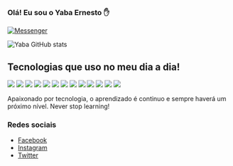 ### Olá! Eu sou o Yaba Ernesto ✋

[![Messenger](https://img.shields.io/badge/Messenger-00B2FF?style=for-the-badge&logo=messenger&logoColor=white)](https://m.facebook.com/yaba.dev?eav=Afa--p9Vzxk1xvieJR2gKkIWCZ89XcBXLuRHCz1nJoaI9UGY4d6nM7B-UcWACKYGLNo&paipv=0)

![Yaba GitHub stats](https://github-readme-stats.vercel.app/api?username=yabaernesto&show_icons=true&theme=dracula)

## Tecnologias que uso no meu dia a dia!
<div style="display: inline-block">
  <img src="https://img.shields.io/badge/HTML5-E34F26?style=for-the-badge&logo=html5&logoColor=white">
  <img src="https://img.shields.io/badge/CSS3-1572B6?style=for-the-badge&logo=css3&logoColor=white">
  <img src="https://img.shields.io/badge/JavaScript-F7DF1E?style=for-the-badge&logo=javascript&logoColor=black">
  <img src="https://img.shields.io/badge/Sass-CC6699?style=for-the-badge&logo=sass&logoColor=white">
  <img src="https://img.shields.io/badge/Bootstrap-563D7C?style=for-the-badge&logo=bootstrap&logoColor=white">
  <img src="https://img.shields.io/badge/Tailwind_CSS-38B2AC?style=for-the-badge&logo=tailwind-css&logoColor=white">
  <img src="https://img.shields.io/badge/Node.js-43853D?style=for-the-badge&logo=node.js&logoColor=white">
  <img src="https://img.shields.io/badge/TypeScript-007ACC?style=for-the-badge&logo=typescript&logoColor=white">
  <img src="https://img.shields.io/badge/React-20232A?style=for-the-badge&logo=react&logoColor=61DAFB">
  <img src="https://img.shields.io/badge/React_Native-20232A?style=for-the-badge&logo=react&logoColor=61DAFB">
  <img src="https://img.shields.io/badge/MySQL-00000F?style=for-the-badge&logo=mysql&logoColor=white">
  <img src="https://img.shields.io/badge/SQLite-07405E?style=for-the-badge&logo=sqlite&logoColor=white">
  <img src="https://img.shields.io/badge/MongoDB-4EA94B?style=for-the-badge&logo=mongodb&logoColor=white">
</div>

Apaixonado por tecnologia, o aprendizado é continuo e sempre haverá um próximo nível. Never stop learning!

### Redes sociais

- [Facebook](https://m.facebook.com/yaba.dev?eav=Afa8RwWWJX5I6jYWyPaeI5diynudfzawGGNzA5KwkEvkteAJ1VXiid27biCAtdcT4Bo&paipv=0)<br/>
- [Instagram](https://www.instagram.com/yaba.ernesto/)<br/>
- [Twitter](https://twitter.com/yaba_ernesto)<br/>
